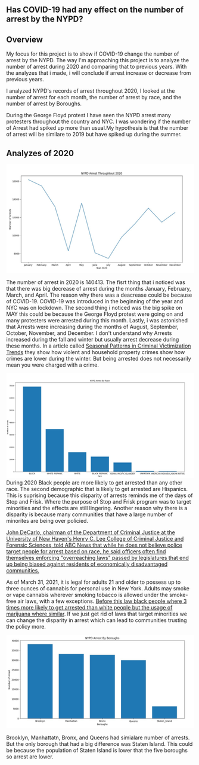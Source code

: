 ## Has COVID-19 had any effect on the number of arrest by the NYPD?

## Overview
My focus for this project is to show if COVID-19 change the number of arrest by the NYPD. The way I'm approaching this project is to analyze the number of arrest during 2020 and comparing that to previous years. With the analyzes that i made, i will conclude if arrest increase or decrease from previous years.

I analyzed NYPD's records of arrest throughout 2020, I looked at the number of arrest for each month, the number of arrest by race, and the number of arrest by Boroughs.

During the George Floyd protest I have seen the NYPD arrest many protesters throughout the country and NYC. I was wondering if the number of Arrest had spiked up more than usual.My hypothesis is that the number of arrest will be similare to 2019 but have spiked up during the summer.

## Analyzes of 2020

![vis1](/graph2.jpg)

The number of arrest in 2020 is 140413. The fisrt thing that i noticed was that there was big decrease of arrest during the months January, February, March, and April. The reason why there was a deacrease could be because of COVID-19. COVID-19 was introduced in the beginning of the year and NYC was on lockdown. The second thing i noticed was the big spike on MAY this could be because the George Floyd protest were going on and many protesters were arrested during this month. Lastly, i was astonished that Arrests were increasing during the months of August, September, October, November, and December. I don't understand why Arrests increased during the fall and winter but usually arrest decrease during these months. In a article called [Seasonal Patterns in Criminal Victimization Trends](https://bjs.ojp.gov/content/pub/pdf/spcvt.pdf) they show how violent and household property crimes show how crimes are lower during the winter. But being arrested does not necessarily mean you were charged with a crime.


![vis2](/race_graph3.jpg)
During 2020 Black people are more likely to get arrested than any other race. The second demographic that is likely to get arrested are Hispanics. This is suprising because this disparity of arrests reminds me of the days of Stop and Frisk. Where the purpose of Stop and Frisk program was to target minorities and the effects are still lingering. Another reason why there is a disparity is because many communities that have a large number of minorites are being over policied.

[John DeCarlo, chairman of the Department of Criminal Justice at the University of New Haven's Henry C. Lee College of Criminal Justice and Forensic Sciences, told ABC News that while he does not believe police target people for arrest based on race, he said officers often find themselves enforcing "overreaching laws" passed by legislatures that end up being biased against residents of economically disadvantaged communities.](https://abcnews.go.com/US/blacks-account-half-nyc-arrests-years-end-stop/story?id=71412485)

As of March 31, 2021, it is legal for adults 21 and older to possess up to three ounces of cannabis for personal use in New York. Adults may smoke or vape cannabis wherever smoking tobacco is allowed under the smoke-free air laws, with a few exceptions. [Before this law black people where 3 times more likely to get arrested than white people but the usage of marijuana where similar](https://www.aclu.org/news/criminal-law-reform/a-tale-of-two-countries-racially-targeted-arrests-in-the-era-of-marijuana-reform/).
If we just get rid of laws that target minorities we can change the disparity in arrest which can lead to communities trusting the policy more.


![vis3](/graph1.jpg)

Brooklyn, Manhattatn, Bronx, and Queens had simialare number of arrests. But the only borough that had a big difference was Staten Island. This could be because the population of Staten Island is lower that the five boroughs so arrest are lower.

